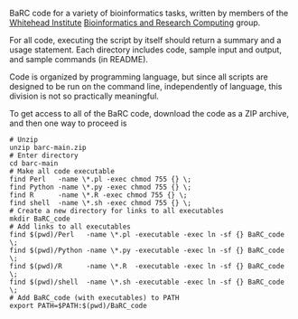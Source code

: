 BaRC code for a variety of bioinformatics tasks, written by members of the 
[Whitehead Institute](https://wi.mit.edu/) [Bioinformatics and Research Computing](http://barc.wi.mit.edu/) group.

For all code, executing the script by itself should return a summary and a usage statement.
Each directory includes code, sample input and output, and sample commands (in README).

Code is organized by programming language, but since all scripts are designed to be run on the command line, independently of language, this division is not so practically meaningful.

To get access to all of the BaRC code, download the code as a ZIP archive, and then one way to proceed is

```
# Unzip
unzip barc-main.zip
# Enter directory
cd barc-main
# Make all code executable
find Perl   -name \*.pl -exec chmod 755 {} \;
find Python -name \*.py -exec chmod 755 {} \;
find R      -name \*.R -exec chmod 755 {} \;
find shell  -name \*.sh -exec chmod 755 {} \;
# Create a new directory for links to all executables
mkdir BaRC_code
# Add links to all executables
find $(pwd)/Perl   -name \*.pl -executable -exec ln -sf {} BaRC_code \;
find $(pwd)/Python -name \*.py -executable -exec ln -sf {} BaRC_code \;
find $(pwd)/R      -name \*.R  -executable -exec ln -sf {} BaRC_code \;
find $(pwd)/shell  -name \*.sh -executable -exec ln -sf {} BaRC_code \;
# Add BaRC_code (with executables) to PATH
export PATH=$PATH:$(pwd)/BaRC_code
```
